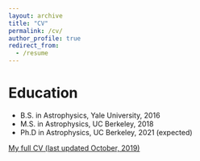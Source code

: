 ```yaml
---
layout: archive
title: "CV"
permalink: /cv/
author_profile: true
redirect_from:
  - /resume
---
```


Education
======
* B.S. in Astrophysics, Yale University, 2016
* M.S. in Astrophysics, UC Berkeley, 2018
* Ph.D in Astrophysics, UC Berkeley, 2021 (expected)

<span style="color:#5DADE2">[My full CV (last updated October, 2019)](https://kareemelbadry.github.io/files/El_Badry_Kareem_CV.pdf)</span>



